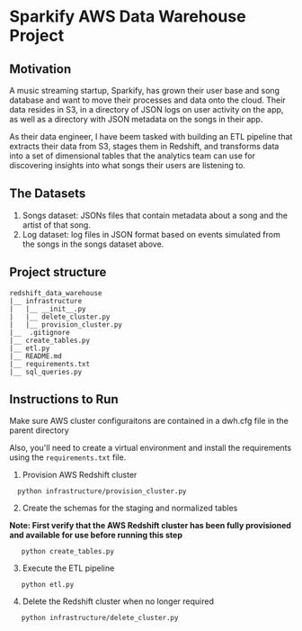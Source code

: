 # Sparkify AWS Data Warehouse Project

## Motivation

A music streaming startup, Sparkify, has grown their user base and song database and want to move their processes and data onto the cloud. Their data resides in S3, in a directory of JSON logs on user activity on the app, as well as a directory with JSON metadata on the songs in their app.

As their data engineer, I have beem tasked with building an ETL pipeline that extracts their data from S3, stages them in Redshift, and transforms data into a set of dimensional tables that the analytics team can use for discovering insights into what songs their users are listening to.

## The Datasets

1. Songs dataset: JSONs files that contain metadata about a song and the artist of that song.
2. Log dataset:   log files in JSON format based on events simulated from the songs in the songs dataset above.

## Project structure

```
redshift_data_warehouse
|__ infrastructure
|   |__ __init__.py
|   |__ delete_cluster.py
|   |__ provision_cluster.py
|__  .gitignore
|__ create_tables.py
|__ etl.py
|__ README.md
|__ requirements.txt
|__ sql_queries.py
```

## Instructions to Run

Make sure AWS cluster configuraitons are contained in a dwh.cfg file in the parent directory

Also, you'll need to create a virtual environment and install the requirements using the `requirements.txt` file.

1. Provision AWS Redshift cluster
```
  python infrastructure/provision_cluster.py
```
2. Create the schemas for the staging and normalized tables

**Note: First verify that the AWS Redshift cluster has been fully provisioned and available for use before running this step**
```
   python create_tables.py
```
3. Execute the ETL pipeline
```
   python etl.py
```
4. Delete the Redshift cluster when no longer required
```
   python infrastructure/delete_cluster.py
```
